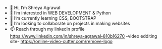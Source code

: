 - 👋 Hi, I’m Shreya Agrawal
- 👀 I’m interested in WEB DEVELOPMENT & Python
- 🌱 I’m currently learning CSS, BOOTSTRAP
- 💞️ I’m looking to collaborate on projects in making websites 
- 📫 Reach through my linkedin profile https://www.linkedin.com/in/shreya-agrawal-810b16270
-video edditing site- https://online-video-cutter.com/remove-logo

